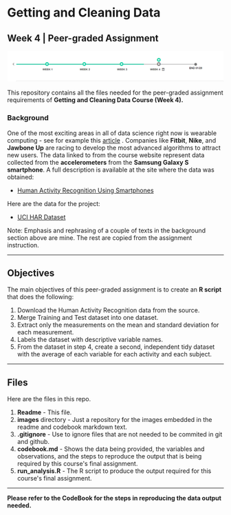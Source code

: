 # Getting and Cleaning Data 
## Week 4 | Peer-graded Assignment

![Week 4 Timeline](https://github.com/coolnumber9/datasciencecoursera/blob/master/Getting_and_Cleaning_Data/images/week4.png)

This repository contains all the files needed for the peer-graded assignment requirements of **Getting and Cleaning Data Course (Week 4).**

### Background
One of the most exciting areas in all of data science right now is wearable computing - see for example this [article](http://www.insideactivitytracking.com/data-science-activity-tracking-and-the-battle-for-the-worlds-top-sports-brand/) . Companies like **Fitbit**, **Nike**, and **Jawbone Up** are racing to develop the most advanced algorithms to attract new users. The data linked to from the course website represent data collected from the **accelerometers** from the **Samsung Galaxy S smartphone**. A full description is available at the site where the data was obtained: 

 * [Human Activity Recognition Using Smartphones](http://archive.ics.uci.edu/ml/datasets/Human+Activity+Recognition+Using+Smartphones)

Here are the data for the project:

 * [UCI HAR Dataset](https://d396qusza40orc.cloudfront.net/getdata%2Fprojectfiles%2FUCI%20HAR%20Dataset.zip)

Note: Emphasis and rephrasing of a couple of texts in the background section above are mine. The rest are copied from the assignment instruction.

---

## Objectives
The main objectives of this peer-graded assignment is to create an **R script** that does the following:
1. Download the Human Activity Recognition data from the source.
2. Merge Training and Test dataset into one dataset.
3. Extract only the measurements on the mean and standard deviation for each measurement.
4. Labels the dataset with descriptive variable names.
5. From the dataset in step 4, create a second, independent tidy dataset with the average of each variable for each activity and each subject. 

---

## Files
Here are the files in this repo.
1. **Readme** - This file.
2. **images** directory - Just a repository for the images embedded in the readme and codebook markdown text.
3. **.gitignore** - Use to ignore files that are not needed to be commited in git and github.
4. **codebook.md** - Shows the data being provided, the variables and observations, and the steps to reproduce the output that is being required by this course's final assignment.
5. **run_analysis.R** - The R script to produce the output required for this course's final assignment.

---

**Please refer to the CodeBook for the steps in reproducing the data output needed.**